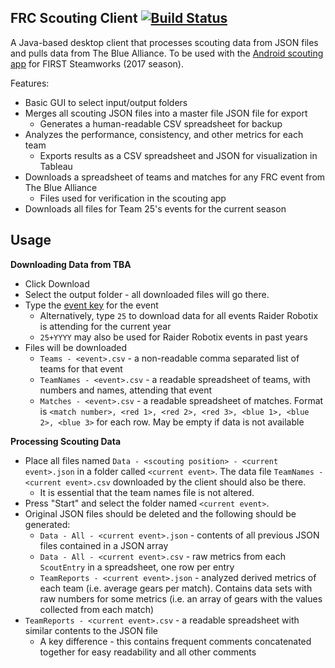## FRC Scouting Client [![Build Status](https://travis-ci.org/spencerng/Scouting-Client.svg?branch=master)](https://travis-ci.org/spencerng/Scouting-Client)

A Java-based desktop client that processes scouting data from JSON files and pulls data from The Blue Alliance. To be used with the [Android scouting app](https://github.com/spencerng/Scouting-App) for FIRST Steamworks (2017 season).

Features:
 
 * Basic GUI to select input/output folders
 * Merges all scouting JSON files into a master file JSON file for export
   * Generates a human-readable CSV spreadsheet for backup
 * Analyzes the performance, consistency, and other metrics for each team
   * Exports results as a CSV spreadsheet and JSON for visualization in Tableau
 * Downloads a spreadsheet of teams and matches for any FRC event from The Blue Alliance
   * Files used for verification in the scouting app
 * Downloads all files for Team 25's events for the current season
 
## Usage

**Downloading Data from TBA**

* Click Download
* Select the output folder - all downloaded files will go there.
* Type the [event key](https://www.thebluealliance.com/apidocs#event-model) for the event
  * Alternatively, type `25` to download data for all events Raider Robotix is attending for the current year
  * `25+YYYY` may also be used for Raider Robotix events in past years
* Files will be downloaded
  * `Teams - <event>.csv` - a non-readable comma separated list of teams for that event
  * `TeamNames - <event>.csv` - a readable spreadsheet of teams, with numbers and names, attending that event
  * `Matches - <event>.csv` - a readable spreadsheet of matches. Format is `<match number>, <red 1>, <red 2>, <red 3>, <blue 1>, <blue 2>, <blue 3>` for each row. May be empty if data is not available

**Processing Scouting Data**

* Place all files named `Data - <scouting position> - <current event>.json` in a folder called `<current event>`. The data file `TeamNames - <current event>.csv` downloaded by the client should also be there.
  * It is essential that the team names file is not altered.
* Press "Start" and select the folder named `<current event>`.
* Original JSON files should be deleted and the following should be generated:
  * `Data - All - <current event>.json` - contents of all previous JSON files contained in a JSON array
  * `Data - All - <current event>.csv` - raw metrics from each `ScoutEntry` in a spreadsheet, one row per entry
  * `TeamReports - <current event>.json` - analyzed derived metrics of each team (i.e. average gears per match). Contains data sets with raw numbers for some metrics (i.e. an array of gears with the values collected from each match)
 * `TeamReports - <current event>.csv` - a readable spreadsheet with similar contents to the JSON file
   * A key difference - this contains frequent comments concatenated together for easy readability and all other comments
